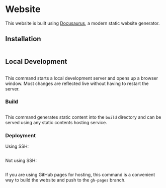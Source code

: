 # Website

This website is built using [Docusaurus](https://docusaurus.io/), a modern static website generator.

## Installation

```$ yarn
```

## Local Development

```$ yarn start
```

This command starts a local development server and opens up a browser window. Most changes are reflected live without having to restart the server.

### Build

```yarn build
```

This command generates static content into the `build` directory and can be served using any static contents hosting service.

### Deployment

Using SSH:

```USE_SSH=true yarn deploy
```

Not using SSH:

```GIT_USER=<Your GitHub username> yarn deploy
```

If you are using GitHub pages for hosting, this command is a convenient way to build the website and push to the `gh-pages` branch.
